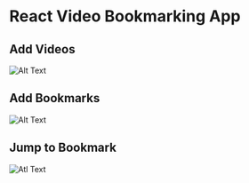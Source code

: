 # React Video Bookmarking App

## Add Videos

![Alt Text](https://github.com/sssaiya/videoBookmark/blob/master/video-playback-app/readmeGifs/Test1.gif)

## Add Bookmarks

![Alt Text](https://github.com/sssaiya/videoBookmark/blob/master/video-playback-app/readmeGifs/Test1.gif)

## Jump to Bookmark

![Atl Text](https://github.com/sssaiya/videoBookmark/blob/master/video-playback-app/readmeGifs/Test1.gif)
